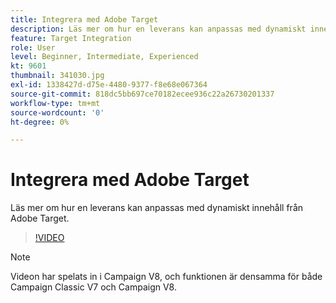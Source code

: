 ```yaml
---
title: Integrera med Adobe Target
description: Läs mer om hur en leverans kan anpassas med dynamiskt innehåll från Adobe Target.
feature: Target Integration
role: User
level: Beginner, Intermediate, Experienced
kt: 9601
thumbnail: 341030.jpg
exl-id: 1338427d-d75e-4480-9377-f8e68e067364
source-git-commit: 818dc5bb697ce70182ecee936c22a26730201337
workflow-type: tm+mt
source-wordcount: '0'
ht-degree: 0%

---
```


# Integrera med Adobe Target

Läs mer om hur en leverans kan anpassas med dynamiskt innehåll från Adobe Target.

>[!VIDEO](https://video.tv.adobe.com/v/341030?quality=12&learn=on)

>[!NOTE]
> Videon har spelats in i Campaign V8, och funktionen är densamma för både Campaign Classic V7 och Campaign V8.
